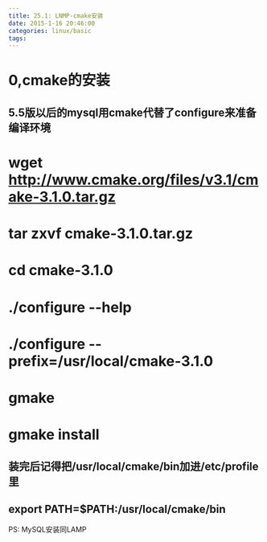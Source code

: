 ```yaml
---
title: 25.1: LNMP-cmake安装
date: 2015-1-16 20:46:00
categories: linux/basic
tags:
---
```

 
0,cmake的安装
=====================================
## 5.5版以后的mysql用cmake代替了configure来准备编译环境
# wget http://www.cmake.org/files/v3.1/cmake-3.1.0.tar.gz
# tar zxvf cmake-3.1.0.tar.gz
# cd cmake-3.1.0
# ./configure --help
# ./configure --prefix=/usr/local/cmake-3.1.0
# gmake
# gmake install
## 装完后记得把/usr/local/cmake/bin加进/etc/profile里
## export PATH=$PATH:/usr/local/cmake/bin 
PS: MySQL安装同LAMP
